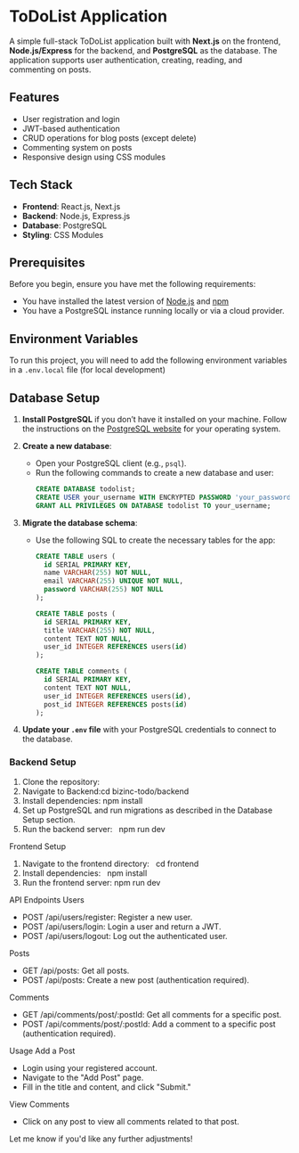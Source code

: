# ToDoList Application
A simple full-stack ToDoList application built with **Next.js** on the frontend, **Node.js/Express** for the backend, and **PostgreSQL** as the database. The application supports user authentication, creating, reading, and commenting on posts.

## Features
- User registration and login
- JWT-based authentication
- CRUD operations for blog posts (except delete)
- Commenting system on posts
- Responsive design using CSS modules

## Tech Stack
- **Frontend**: React.js, Next.js
- **Backend**: Node.js, Express.js
- **Database**: PostgreSQL
- **Styling**: CSS Modules

## Prerequisites
Before you begin, ensure you have met the following requirements:
- You have installed the latest version of [Node.js](https://nodejs.org/) and [npm](https://www.npmjs.com/)
- You have a PostgreSQL instance running locally or via a cloud provider.

## Environment Variables
To run this project, you will need to add the following environment variables in a `.env.local` file (for local development) 


## Database Setup

1. **Install PostgreSQL** if you don’t have it installed on your machine. Follow the instructions on the [PostgreSQL website](https://www.postgresql.org/download/) for your operating system.

2. **Create a new database**:
    - Open your PostgreSQL client (e.g., `psql`).
    - Run the following commands to create a new database and user:
      ```sql
      CREATE DATABASE todolist;
      CREATE USER your_username WITH ENCRYPTED PASSWORD 'your_password';
      GRANT ALL PRIVILEGES ON DATABASE todolist TO your_username;
      ```
3. **Migrate the database schema**:
   - Use the following SQL to create the necessary tables for the app:
      ```sql
      CREATE TABLE users (
        id SERIAL PRIMARY KEY,
        name VARCHAR(255) NOT NULL,
        email VARCHAR(255) UNIQUE NOT NULL,
        password VARCHAR(255) NOT NULL
      );
      
      CREATE TABLE posts (
        id SERIAL PRIMARY KEY,
        title VARCHAR(255) NOT NULL,
        content TEXT NOT NULL,
        user_id INTEGER REFERENCES users(id)
      );
      
      CREATE TABLE comments (
        id SERIAL PRIMARY KEY,
        content TEXT NOT NULL,
        user_id INTEGER REFERENCES users(id),
        post_id INTEGER REFERENCES posts(id)
      );
      ```

4. **Update your `.env` file** with your PostgreSQL credentials to connect to the database.


### Backend Setup

1. Clone the repository:
2. Navigate to Backend:cd bizinc-todo/backend
2. Install dependencies: npm install
3. Set up PostgreSQL and run migrations as described in the Database Setup section.
4. Run the backend server:   npm run dev

Frontend Setup
1. Navigate to the frontend directory:   cd frontend   
2. Install dependencies:   npm install
3. Run the frontend server: npm run dev

API Endpoints
Users
* POST /api/users/register: Register a new user.
* POST /api/users/login: Login a user and return a JWT.
* POST /api/users/logout: Log out the authenticated user.

Posts
* GET /api/posts: Get all posts.
* POST /api/posts: Create a new post (authentication required).

Comments
* GET /api/comments/post/:postId: Get all comments for a specific post.
* POST /api/comments/post/:postId: Add a comment to a specific post (authentication required).

Usage
Add a Post
* Login using your registered account.
* Navigate to the "Add Post" page.
* Fill in the title and content, and click "Submit."

View Comments
* Click on any post to view all comments related to that post.

Let me know if you'd like any further adjustments!

